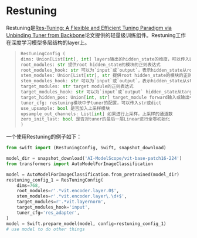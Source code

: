 # Restuning

Restuning是[Res-Tuning: A Flexible and Efficient Tuning Paradigm via Unbinding Tuner from Backbone]()论文提供的轻量级训练组件。Restuning工作在深度学习模型多层结构的layer上。

>```python
>ResTuningConfig (
>dims: Union[List[int], int] layers输出的hidden_state的维度，可以传入List以适配上采样或下采样
>root_modules: str 提供root hidden_state的模块的正则表达式
>root_modules_hook: str 可以为`input`或`output`，表示hidden_state从root_module的输入或输出中取到
>stem_modules: Union[List[str], str 提供root hidden_state的模块的正则表达式（str）或完整module路径（List）
>stem_modules_hook: str 可以为`input`或`output`，表示hidden_state从stem_module的输入或输出中取到
>target_modules: str target module的正则表达式
>target_modules_hook: str 可以为`input`或`output` hidden_state从target_module的输入或输出中取到
>target_hidden_pos: Union[int, str] target_module forward输入或输出中hidden_state的index
>tuner_cfg: restuning模块中子tuner的配置，可以传入str或dict
>use_upsample: bool 是否加入上采样模块
>upsample_out_channels: List[int] 如果进行上采样，上采样的通道数
>zero_init_last: bool 是否对tuner的最后一层Linear进行全零初始化
>)
>```

一个使用Restuning的例子如下：

```python
from swift import (ResTuningConfig, Swift, snapshot_download)

model_dir = snapshot_download('AI-ModelScope/vit-base-patch16-224')
from transformers import AutoModelForImageClassification

model = AutoModelForImageClassification.from_pretrained(model_dir)
restuning_config_1 = ResTuningConfig(
    dims=768,
    root_modules=r'.*vit.encoder.layer.0$',
    stem_modules=r'.*vit.encoder.layer\.\d+$',
    target_modules=r'.*vit.layernorm',
    target_modules_hook='input',
    tuner_cfg='res_adapter',
)
model = Swift.prepare_model(model, config=restuning_config_1)
# use model to do other things
```
